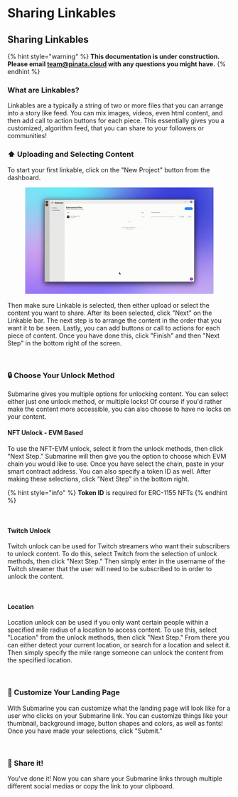 # Sharing Linkables

## Sharing Linkables

{% hint style="warning" %}
**This documentation is under construction. Please email team@pinata.cloud with any questions you might have.**
{% endhint %}

### What are Linkables?

Linkables are a typically a string of two or more files that you can arrange into a story like feed. You can mix images, videos, even html content, and then add call to action buttons for each piece. This essentially gives you a customized, algorithm feed, that you can share to your followers or communities!

### ⬆️ Uploading and Selecting Content

To start your first linkable, click on the "New Project" button from the dashboard.

<figure><img src="../.gitbook/assets/Submarine New Project.gif" alt=""><figcaption></figcaption></figure>

Then make sure Linkable is selected, then either upload or select the content you want to share. After its been selected, click "Next" on the Linkable bar. The next step is to arrange the content in the order that you want it to be seen. Lastly, you can add buttons or call to actions for each piece of content. Once you have done this, click "Finish" and then "Next Step" in the bottom right of the screen.

<figure><img src="../.gitbook/assets/Linkable Upload.gif" alt=""><figcaption></figcaption></figure>

### 🔒 Choose Your Unlock Method

Submarine gives you multiple options for unlocking content. You can select either just one unlock method, or multiple locks! Of course if you'd rather make the content more accessible, you can also choose to have no locks on your content.

#### NFT Unlock - EVM Based

To use the NFT-EVM unlock, select it from the unlock methods, then click "Next Step." Submarine will then give you the option to choose which EVM chain you would like to use. Once you have select the chain, paste in your smart contract address. You can also specify a token ID as well. After making these selections, click "Next Step" in the bottom right.

{% hint style="info" %}
**Token ID** is required for ERC-1155 NFTs
{% endhint %}

<figure><img src="../.gitbook/assets/NFT Unlock.gif" alt=""><figcaption></figcaption></figure>

#### Twitch Unlock

Twitch unlock can be used for Twitch streamers who want their subscribers to unlock content. To do this, select Twitch from the selection of unlock methods, then click "Next Step." Then simply enter in the username of the Twitch streamer that the user will need to be subscribed to in order to unlock the content.

<figure><img src="../.gitbook/assets/Twitch Unlock.gif" alt=""><figcaption></figcaption></figure>

#### Location

Location unlock can be used if you only want certain people within a specified mile radius of a location to access content. To use this, select "Location" from the unlock methods, then click "Next Step." From there you can either detect your current location, or search for a location and select it. Then simply specify the mile range someone can unlock the content from the specified location.

<figure><img src="../.gitbook/assets/Location.gif" alt=""><figcaption></figcaption></figure>

### 🎨 Customize Your Landing Page

With Submarine you can customize what the landing page will look like for a user who clicks on your Submarine link. You can customize things like your thumbnail, background image, button shapes and colors, as well as fonts! Once you have made your selections, click "Submit."

<figure><img src="../.gitbook/assets/Personalizing.gif" alt=""><figcaption></figcaption></figure>

### 📨 Share it!

You've done it! Now you can share your Submarine links through multiple different social medias or copy the link to your clipboard.

<figure><img src="../.gitbook/assets/Share.gif" alt=""><figcaption></figcaption></figure>
